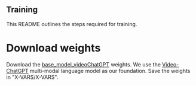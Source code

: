 ## Training

This README outlines the steps required for training. 

# Download weights

Download the [base_model_videoChatGPT](https://drive.google.com/drive/folders/1UbMAQVFrTB-DtEFUSmv8tBXuurrBfMUJ) weights. We use the [Video-ChatGPT](https://github.com/mbzuai-oryx/Video-ChatGPT/tree/main?tab=readme-ov-file) multi-modal language model as our foundation.
Save the weights in "X-VARS/X-VARS".
